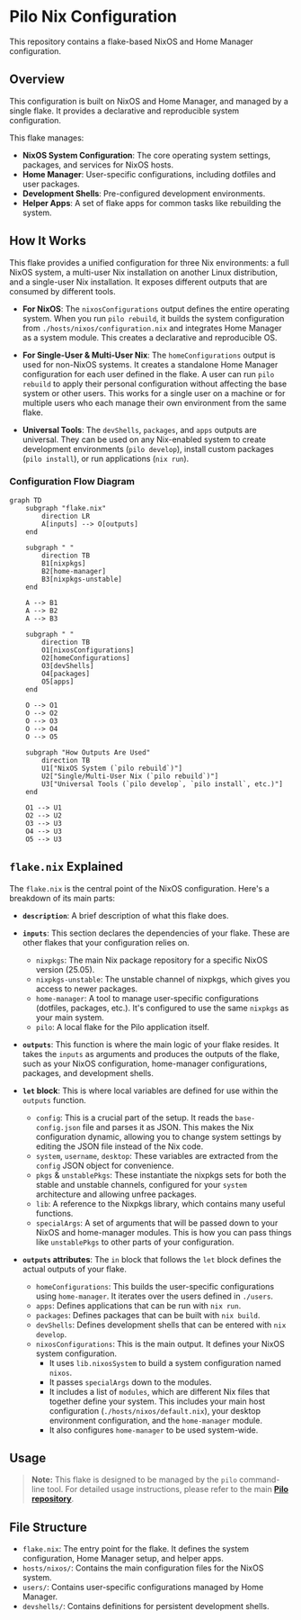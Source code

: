 # Pilo Nix Configuration

This repository contains a flake-based NixOS and Home Manager configuration.

## Overview

This configuration is built on NixOS and Home Manager, and managed by a single flake. It provides a declarative and reproducible system configuration.

This flake manages:
-   **NixOS System Configuration**: The core operating system settings, packages, and services for NixOS hosts.
-   **Home Manager**: User-specific configurations, including dotfiles and user packages.
-   **Development Shells**: Pre-configured development environments.
-   **Helper Apps**: A set of flake apps for common tasks like rebuilding the system.

## How It Works

This flake provides a unified configuration for three Nix environments: a full NixOS system, a multi-user Nix installation on another Linux distribution, and a single-user Nix installation. It exposes different outputs that are consumed by different tools.

-   **For NixOS**: The `nixosConfigurations` output defines the entire operating system. When you run `pilo rebuild`, it builds the system configuration from `./hosts/nixos/configuration.nix` and integrates Home Manager as a system module. This creates a declarative and reproducible OS.

-   **For Single-User & Multi-User Nix**: The `homeConfigurations` output is used for non-NixOS systems. It creates a standalone Home Manager configuration for each user defined in the flake. A user can run `pilo rebuild` to apply their personal configuration without affecting the base system or other users. This works for a single user on a machine or for multiple users who each manage their own environment from the same flake.

-   **Universal Tools**: The `devShells`, `packages`, and `apps` outputs are universal. They can be used on any Nix-enabled system to create development environments (`pilo develop`), install custom packages (`pilo install`), or run applications (`nix run`).

### Configuration Flow Diagram

```mermaid
graph TD
    subgraph "flake.nix"
        direction LR
        A[inputs] --> O[outputs]
    end

    subgraph " "
        direction TB
        B1[nixpkgs]
        B2[home-manager]
        B3[nixpkgs-unstable]
    end

    A --> B1
    A --> B2
    A --> B3

    subgraph " "
        direction TB
        O1[nixosConfigurations]
        O2[homeConfigurations]
        O3[devShells]
        O4[packages]
        O5[apps]
    end

    O --> O1
    O --> O2
    O --> O3
    O --> O4
    O --> O5

    subgraph "How Outputs Are Used"
        direction TB
        U1["NixOS System (`pilo rebuild`)"]
        U2["Single/Multi-User Nix (`pilo rebuild`)"]
        U3["Universal Tools (`pilo develop`, `pilo install`, etc.)"]
    end

    O1 --> U1
    O2 --> U2
    O3 --> U3
    O4 --> U3
    O5 --> U3
```

## `flake.nix` Explained

The `flake.nix` is the central point of the NixOS configuration. Here's a breakdown of its main parts:

*   **`description`**: A brief description of what this flake does.

*   **`inputs`**: This section declares the dependencies of your flake. These are other flakes that your configuration relies on.
    *   `nixpkgs`: The main Nix package repository for a specific NixOS version (25.05).
    *   `nixpkgs-unstable`: The unstable channel of nixpkgs, which gives you access to newer packages.
    *   `home-manager`: A tool to manage user-specific configurations (dotfiles, packages, etc.). It's configured to use the same `nixpkgs` as your main system.
    *   `pilo`: A local flake for the Pilo application itself.

*   **`outputs`**: This function is where the main logic of your flake resides. It takes the `inputs` as arguments and produces the outputs of the flake, such as your NixOS configuration, home-manager configurations, packages, and development shells.

*   **`let` block**: This is where local variables are defined for use within the `outputs` function.
    *   `config`: This is a crucial part of the setup. It reads the `base-config.json` file and parses it as JSON. This makes the Nix configuration dynamic, allowing you to change system settings by editing the JSON file instead of the Nix code.
    *   `system`, `username`, `desktop`: These variables are extracted from the `config` JSON object for convenience.
    *   `pkgs` & `unstablePkgs`: These instantiate the nixpkgs sets for both the stable and unstable channels, configured for your `system` architecture and allowing unfree packages.
    *   `lib`: A reference to the Nixpkgs library, which contains many useful functions.
    *   `specialArgs`: A set of arguments that will be passed down to your NixOS and home-manager modules. This is how you can pass things like `unstablePkgs` to other parts of your configuration.

*   **`outputs` attributes**: The `in` block that follows the `let` block defines the actual outputs of your flake.
    *   `homeConfigurations`: This builds the user-specific configurations using `home-manager`. It iterates over the users defined in `./users`.
    *   `apps`: Defines applications that can be run with `nix run`.
    *   `packages`: Defines packages that can be built with `nix build`.
    *   `devShells`: Defines development shells that can be entered with `nix develop`.
    *   `nixosConfigurations`: This is the main output. It defines your NixOS system configuration.
        *   It uses `lib.nixosSystem` to build a system configuration named `nixos`.
        *   It passes `specialArgs` down to the modules.
        *   It includes a list of `modules`, which are different Nix files that together define your system. This includes your main host configuration (`./hosts/nixos/default.nix`), your desktop environment configuration, and the `home-manager` module.
        *   It also configures `home-manager` to be used system-wide.

## Usage

> **Note:** This flake is designed to be managed by the `pilo` command-line tool. For detailed usage instructions, please refer to the main [**Pilo repository**](https://github.com/stewlab/pilo).

## File Structure

-   `flake.nix`: The entry point for the flake. It defines the system configuration, Home Manager setup, and helper apps.
-   `hosts/nixos/`: Contains the main configuration files for the NixOS system.
-   `users/`: Contains user-specific configurations managed by Home Manager.
-   `devshells/`: Contains definitions for persistent development shells.